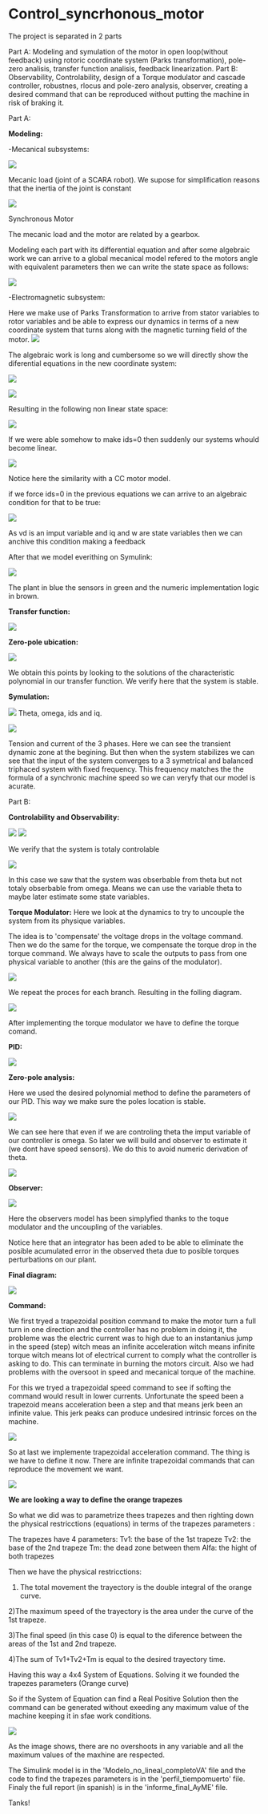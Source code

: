 # Control_syncrhonous_motor



The project is separated in 2 parts

Part A: Modeling and symulation of the motor in open loop(without feedback) using rotoric coordinate system (Parks transformation), pole-zero analisis, transfer function analisis, feedback linearization.
Part B: Observability, Controlability, design of a Torque modulator and cascade controller, robustnes, rlocus and pole-zero analysis, observer, creating a desired command that can be reproduced without putting the machine in risk of braking it.

Part A:

**Modeling:**

-Mecanical subsystems:

![](Capture.PNG) 

Mecanic load (joint of a SCARA robot). We supose for simplification reasons that the inertia of the joint is constant

![](Capture2.PNG)

Synchronous Motor

The mecanic load and the motor are related by a gearbox.

Modeling each part with its differential equation and after some algebraic work we can arrive to a global mecanical model refered to the motors angle with equivalent parameters then we can write the state space as follows:

![](Capture3.PNG)

-Electromagnetic subsystem:

Here we make use of Parks Transformation to arrive from stator variables to rotor variables and be able to express our dynamics in terms of a new coordinate system that turns along with the magnetic turning field of the motor.
![](Capture6.PNG)

The algebraic work is long and cumbersome so we will directly show the diferential equations in the new coordinate system:

![](Capture4.PNG)

![](Capture5.PNG)

Resulting in the following non linear state space:

![](Capture7.PNG)

If we were able somehow to make ids=0 then suddenly our systems whould become linear.

![](Capture9.PNG)

Notice here the similarity with a CC motor model.

if we force ids=0 in the previous equations we can arrive to an algebraic condition for that to be true: 

![](Capture8.PNG)

As vd is an imput variable and iq and w are state variables then we can anchive this condition making a feedback 


After that we model everithing on Symulink:

![](Capture10.PNG)

The plant in blue the sensors in green and the numeric implementation logic in brown.



**Transfer function:**

![](Capture11.PNG)


**Zero-pole ubication:**

![](Capture12.PNG)

We obtain this points by looking to the solutions of the characteristic polynomial in our transfer function. We verify here that the system is stable.

**Symulation:**

![](Capture13.PNG)
Theta, omega, ids and iq.

![](Capture14.PNG)

Tension and current of the 3 phases. Here we can see the transient dynamic zone at the begining. But then when the system stabilizes we can see that the input of the system converges to a 3 symetrical and balanced triphaced system with fixed frequency. This frequency matches the the formula of a synchronic machine speed so we can veryfy that our model is acurate.





Part B:

**Controlability and Observability:**

![](Capture15.PNG)
![](Capture16.PNG)

We verify that the system is totaly controlable

![](Capture17.PNG)

In this case we saw that the system was obserbable from theta but not totaly obserbable from omega. Means we can use the variable theta to maybe later estimate some state variables.


**Torque Modulator:**
Here we look at the dynamics to try to uncouple the system from its physique variables.

The idea is to 'compensate' the voltage drops in the voltage command. Then we do the same for the torque, we compensate the torque drop in the torque command. We always have to scale the outputs to pass from one physical variable to another (this are the gains of the modulator).

![](Capture19.PNG)

We repeat the proces for each branch. Resulting in the folling diagram.

![](Capture18.PNG)


After implementing the torque modulator we have to define the torque comand.

**PID:**

![](Capture20.PNG)


**Zero-pole analysis:**

Here we used the desired polynomial method to define the parameters of our PID. This way we make sure the poles location is stable. 

![](Capture21.PNG)

We can see here that even if we are controling theta the imput variable of our controller is omega. So later we will build and observer to estimate it (we dont have speed sensors). We do this to avoid numeric derivation of theta. 

![](Capture22.PNG)



**Observer:**


![](Capture23.PNG)

Here the observers model has been simplyfied thanks to the toque modulator and the uncoupling of the variables. 

Notice here that an integrator has been aded to be able to eliminate the posible acumulated error in the observed theta due to posible torques perturbations on our plant.


**Final diagram:**

![](Capture24.PNG)


**Command:**



We first tryed a trapezoidal position command to make the motor turn a full turn in one direction and the controller has no problem in doing it, the probleme was the electric current was to high due to an instantanius jump in the speed (step) witch meas an infinite acceleration witch means infinite torque witch means lot of electrical current to comply what the controller is asking to do. This can terminate in burning the motors circuit. Also we had problems with the oversoot in speed and mecanical torque of the machine.



For this we tryed a trapezoidal speed command to see if softing the command would result in lower currents. Unfortunate the speed been a trapezoid means acceleration been 
a step and that means jerk been an infinite value. This jerk peaks can produce undesired intrinsic forces on the machine.

![](Capture25.PNG)


So at last we implemente trapezoidal acceleration command. The thing is we have to define it now. There are infinite trapezoidal commands that can reproduce the movement we want. 




![](Capture26.PNG)


**We are looking a way to define the orange trapezes**


So what we did was to parametrize thees trapezes and then righting down the physical restricctions (equations) in terms of the trapezes parameters :

The trapezes have 4 parameters:
Tv1: the base of the 1st trapeze
Tv2: the base of the 2nd trapeze
Tm: the dead zone between them
Alfa: the hight of both trapezes

Then we have the physical restricctions:

1) The total movement the trayectory is the double integral of the orange curve.

2)The maximum speed of the trayectory is the area under the curve of the 1st trapeze.

3)The final speed (in this case 0) is equal to the diference between the areas of the 1st and 2nd trapeze.

4)The sum of Tv1+Tv2+Tm is equal to the desired trayectory time.


Having this way a 4x4 System of Equations. Solving it we founded the trapezes parameters (Orange curve)

So if the System of Equation can find a Real Positive Solution then the command can be generated without exeeding any maximum value of the machine keeping it in sfae work conditions.




![](Capture27.PNG)




As the image shows, there are no overshoots in any variable and all the maximum values of the maxhine are respected.


The Simulink model is in the 'Modelo_no_lineal_completoVA' file and the code to find the trapezes parameters is in the 'perfil_tiempomuerto' file. Finaly the full report (in spanish) is in the 'informe_final_AyME' file.



Tanks!
